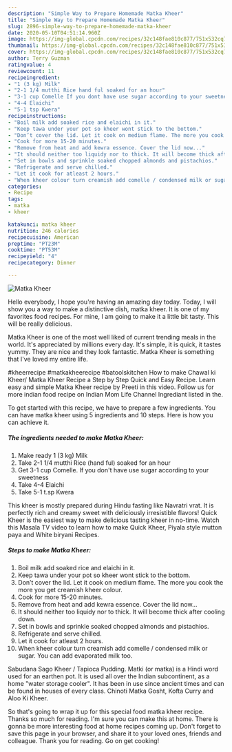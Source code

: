 ```yaml
---
description: "Simple Way to Prepare Homemade Matka Kheer"
title: "Simple Way to Prepare Homemade Matka Kheer"
slug: 2896-simple-way-to-prepare-homemade-matka-kheer
date: 2020-05-10T04:51:14.960Z
image: https://img-global.cpcdn.com/recipes/32c148fae810c877/751x532cq70/matka-kheer-recipe-main-photo.jpg
thumbnail: https://img-global.cpcdn.com/recipes/32c148fae810c877/751x532cq70/matka-kheer-recipe-main-photo.jpg
cover: https://img-global.cpcdn.com/recipes/32c148fae810c877/751x532cq70/matka-kheer-recipe-main-photo.jpg
author: Terry Guzman
ratingvalue: 4
reviewcount: 11
recipeingredient:
- "1 (3 kg) Milk"
- "2-1 1/4 mutthi Rice hand ful soaked for an hour"
- "3-1 cup Comelle If you dont have use sugar according to your sweetness"
- "4-4 Elaichi"
- "5-1 tsp Kwera"
recipeinstructions:
- "Boil milk add soaked rice and elaichi in it."
- "Keep tawa under your pot so kheer wont stick to the bottom."
- "Don’t cover the lid. Let it cook on medium flame. The more you cook the more you get creamish kheer colour."
- "Cook for more 15-20 minutes."
- "Remove from heat and add kewra essence. Cover the lid now..."
- "It should neither too liquidy nor to thick. It will become thick after cooling down."
- "Set in bowls and sprinkle soaked chopped almonds and pistachios."
- "Refrigerate and serve chilled."
- "Let it cook for atleast 2 hours."
- "When kheer colour turn creamish add comelle / condensed milk or sugar. You can add evaporated milk too."
categories:
- Recipe
tags:
- matka
- kheer

katakunci: matka kheer 
nutrition: 246 calories
recipecuisine: American
preptime: "PT23M"
cooktime: "PT53M"
recipeyield: "4"
recipecategory: Dinner

---
```



![Matka Kheer](https://img-global.cpcdn.com/recipes/32c148fae810c877/751x532cq70/matka-kheer-recipe-main-photo.jpg)

Hello everybody, I hope you're having an amazing day today. Today, I will show you a way to make a distinctive dish, matka kheer. It is one of my favorites food recipes. For mine, I am going to make it a little bit tasty. This will be really delicious.

Matka Kheer is one of the most well liked of current trending meals in the world. It's appreciated by millions every day. It's simple, it is quick, it tastes yummy. They are nice and they look fantastic. Matka Kheer is something that I've loved my entire life.

#kheerrecipe #matkakheerecipe #batoolskitchen How to make Chawal ki Kheer/ Matka Kheer Recipe a Step by Step Quick and Easy Recipe. Learn easy and simple Matka Kheer recipe by Preeti in this video. Follow us for more indian food recipe on Indian Mom Life Channel Ingrediant listed in the.


To get started with this recipe, we have to prepare a few ingredients. You can have matka kheer using 5 ingredients and 10 steps. Here is how you can achieve it.

<!--inarticleads1-->

##### The ingredients needed to make Matka Kheer:

1. Make ready 1 (3 kg) Milk
1. Take 2-1 1/4 mutthi Rice (hand ful) soaked for an hour
1. Get 3-1 cup Comelle. If you don&#39;t have use sugar according to your sweetness
1. Take 4-4 Elaichi
1. Take 5-1 t.sp Kwera


This kheer is mostly prepared during Hindu fasting like Navratri vrat. It is perfectly rich and creamy sweet with deliciously irresistible flavors! Quick Kheer is the easiest way to make delicious tasting kheer in no-time. Watch this Masala TV video to learn how to make Quick Kheer, Piyala style mutton paya and White biryani Recipes. 

<!--inarticleads2-->

##### Steps to make Matka Kheer:

1. Boil milk add soaked rice and elaichi in it.
1. Keep tawa under your pot so kheer wont stick to the bottom.
1. Don’t cover the lid. Let it cook on medium flame. The more you cook the more you get creamish kheer colour.
1. Cook for more 15-20 minutes.
1. Remove from heat and add kewra essence. Cover the lid now...
1. It should neither too liquidy nor to thick. It will become thick after cooling down.
1. Set in bowls and sprinkle soaked chopped almonds and pistachios.
1. Refrigerate and serve chilled.
1. Let it cook for atleast 2 hours.
1. When kheer colour turn creamish add comelle / condensed milk or sugar. You can add evaporated milk too.


Sabudana Sago Kheer / Tapioca Pudding. Matki (or matka) is a Hindi word used for an earthen pot. It is used all over the Indian subcontinent, as a home &#34;water storage cooler&#34;. It has been in use since ancient times and can be found in houses of every class. Chinoti Matka Gosht, Kofta Curry and Aloo Ki Kheer. 

So that's going to wrap it up for this special food matka kheer recipe. Thanks so much for reading. I'm sure you can make this at home. There is gonna be more interesting food at home recipes coming up. Don't forget to save this page in your browser, and share it to your loved ones, friends and colleague. Thank you for reading. Go on get cooking!
